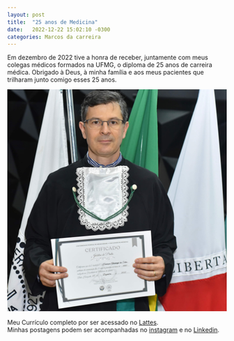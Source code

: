 ```yaml
---
layout: post
title:  "25 anos de Medicina"
date:   2022-12-22 15:02:10 -0300
categories: Marcos da carreira
---
```

Em dezembro de 2022 tive a honra de receber, juntamente com meus colegas médicos formados na UFMG, o diploma de 25 anos de carreira médica. Obrigado à Deus, à minha família e aos meus pacientes que trilharam junto comigo esses 25 anos.

![Jubileu](https://github.com/henriquealvarenga/henriquealvarenga.github.io/blob/a16575d05ca6f3b1584126cc0db5fc01f11cf9ef/images/Jubileu.jpeg)

Meu Currículo completo por ser acessado no [Lattes][lattes-link].  
Minhas postagens podem ser acompanhadas no [instagram][instagram-link] e no [Linkedin][linkedin-link].

[lattes-link]: http://lattes.cnpq.br/6147640440978297
[instagram-link]: https://www.instagram.com/henriquealvarengadasilva
[linkedin-link]:  https://www.linkedin.com/in/henriquealvarengasilva
